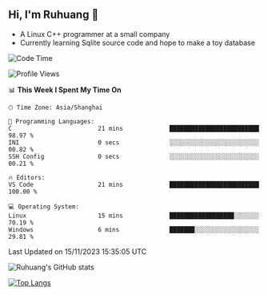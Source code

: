 ## Hi, I'm Ruhuang 👋

- A Linux C++ programmer at a small company
- Currently learning Sqlite source code and hope to make a toy database

<!--START_SECTION:waka-->
![Code Time](http://img.shields.io/badge/Code%20Time-49%20hrs%2053%20mins-blue)

![Profile Views](http://img.shields.io/badge/Profile%20Views-18-blue)

📊 **This Week I Spent My Time On** 

```text
🕑︎ Time Zone: Asia/Shanghai

💬 Programming Languages: 
C                        21 mins             █████████████████████████   98.97 % 
INI                      0 secs              ░░░░░░░░░░░░░░░░░░░░░░░░░   00.82 % 
SSH Config               0 secs              ░░░░░░░░░░░░░░░░░░░░░░░░░   00.21 % 

🔥 Editors: 
VS Code                  21 mins             █████████████████████████   100.00 % 

💻 Operating System: 
Linux                    15 mins             ██████████████████░░░░░░░   70.19 % 
Windows                  6 mins              ███████░░░░░░░░░░░░░░░░░░   29.81 % 
```


 Last Updated on 15/11/2023 15:35:05 UTC
<!--END_SECTION:waka-->

![Ruhuang's GitHub stats](https://github-readme-stats.vercel.app/api?username=ruhuang2001&count_private=true&hide_title=true&show_icons=true&theme=vue)

[![Top Langs](https://github-readme-stats.vercel.app/api/top-langs/?username=ruhuang2001&layout=compact)](https://github.com/anuraghazra/github-readme-stats)
